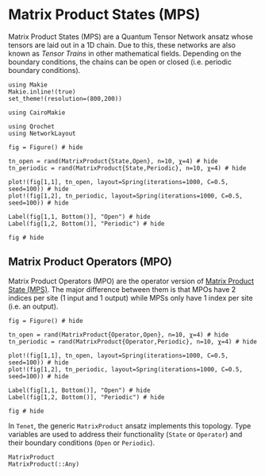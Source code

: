 # Matrix Product States (MPS)

Matrix Product States (MPS) are a Quantum Tensor Network ansatz whose tensors are laid out in a 1D chain.
Due to this, these networks are also known as _Tensor Trains_ in other mathematical fields.
Depending on the boundary conditions, the chains can be open or closed (i.e. periodic boundary conditions).

```@setup viz
using Makie
Makie.inline!(true)
set_theme!(resolution=(800,200))

using CairoMakie

using Qrochet
using NetworkLayout
```

```@example viz
fig = Figure() # hide

tn_open = rand(MatrixProduct{State,Open}, n=10, χ=4) # hide
tn_periodic = rand(MatrixProduct{State,Periodic}, n=10, χ=4) # hide

plot!(fig[1,1], tn_open, layout=Spring(iterations=1000, C=0.5, seed=100)) # hide
plot!(fig[1,2], tn_periodic, layout=Spring(iterations=1000, C=0.5, seed=100)) # hide

Label(fig[1,1, Bottom()], "Open") # hide
Label(fig[1,2, Bottom()], "Periodic") # hide

fig # hide
```

## Matrix Product Operators (MPO)

Matrix Product Operators (MPO) are the operator version of [Matrix Product State (MPS)](#matrix-product-states-mps).
The major difference between them is that MPOs have 2 indices per site (1 input and 1 output) while MPSs only have 1 index per site (i.e. an output).

```@example viz
fig = Figure() # hide

tn_open = rand(MatrixProduct{Operator,Open}, n=10, χ=4) # hide
tn_periodic = rand(MatrixProduct{Operator,Periodic}, n=10, χ=4) # hide

plot!(fig[1,1], tn_open, layout=Spring(iterations=1000, C=0.5, seed=100)) # hide
plot!(fig[1,2], tn_periodic, layout=Spring(iterations=1000, C=0.5, seed=100)) # hide

Label(fig[1,1, Bottom()], "Open") # hide
Label(fig[1,2, Bottom()], "Periodic") # hide

fig # hide
```

In `Tenet`, the generic `MatrixProduct` ansatz implements this topology. Type variables are used to address their functionality (`State` or `Operator`) and their boundary conditions (`Open` or `Periodic`).

```@docs
MatrixProduct
MatrixProduct(::Any)
```

